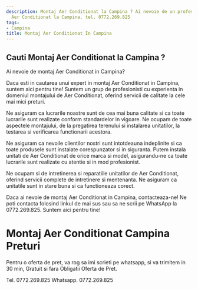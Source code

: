 ```yaml
---
description: Montaj Aer Conditionat la Campina ? Ai nevoie de un profesionist in Montaj
  Aer Conditionat la Campina. tel. 0772.269.825
tags:
- Campina
title: Montaj Aer Conditionat In Campina
---
```



## Cauti Montaj Aer Conditionat la Campina ?

Ai nevoie de montaj Aer Conditionat in Campina?

Daca esti in cautarea unui expert in montaj Aer Conditionat in Campina, suntem aici pentru tine! Suntem un grup de profesionisti cu experienta in domeniul montajului de Aer Conditionat, oferind servicii de calitate la cele mai mici preturi. 

Ne asiguram ca lucrarile noastre sunt de cea mai buna calitate si ca toate lucrarile sunt realizate conform standardelor in vigoare. Ne ocupam de toate aspectele montajului, de la pregatirea terenului si instalarea unitatilor, la testarea si verificarea functionarii acestora.

Ne asiguram ca nevoile clientilor nostri sunt intotdeauna indeplinite si ca toate produsele sunt instalate corespunzator si in siguranta. Putem instala unitati de Aer Conditionat de orice marca si model, asigurandu-ne ca toate lucrarile sunt realizate cu atentie si in mod profesionist.

Ne ocupam si de intretinerea si reparatiile unitatilor de Aer Conditionat, oferind servicii complete de intretinere si mentenanta. Ne asiguram ca unitatile sunt in stare buna si ca functioneaza corect.

Daca ai nevoie de montaj Aer Conditionat in Campina, contacteaza-ne! Ne poti contacta folosind linkul de mai sus sau sa ne scrii pe WhatsApp la 0772.269.825. Suntem aici pentru tine!

# Montaj Aer Conditionat Campina Preturi
Pentru o oferta de pret, va rog sa imi scrieti pe whatsapp, si va trimitem in 30 min, Gratuit si fara Obligatii Oferta de Pret.

Tel. 0772.269.825
Whatsapp. 0772.269.825
